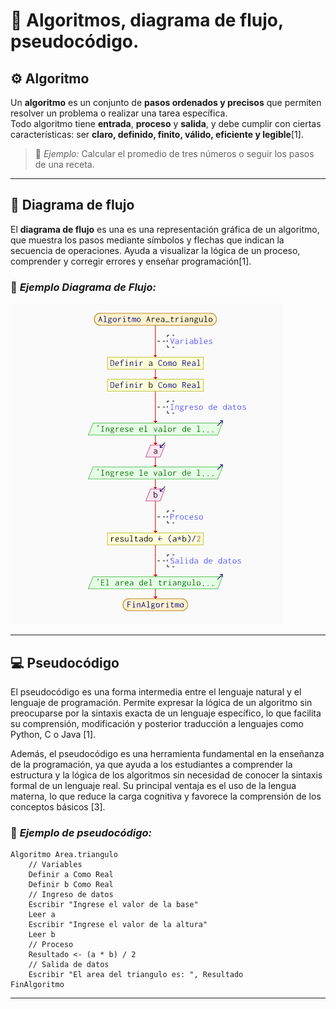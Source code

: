 # 🧮 Algoritmos, diagrama de flujo, pseudocódigo.

## ⚙️ **Algoritmo**

Un **algoritmo** es un conjunto de **pasos ordenados y precisos** que permiten resolver un problema o realizar una tarea específica.  
Todo algoritmo tiene **entrada**, **proceso** y **salida**, y debe cumplir con ciertas características: ser **claro, definido, finito, válido, eficiente y legible**[1].  

> 📘 *Ejemplo:* Calcular el promedio de tres números o seguir los pasos de una receta.

---
## 🔷 **Diagrama de flujo**

El **diagrama de flujo** es una es una representación gráfica de un algoritmo, que muestra los pasos mediante símbolos y flechas que indican la secuencia de operaciones. Ayuda a visualizar la lógica de un proceso, comprender y corregir errores y enseñar programación[1].

### 🧩 *Ejemplo Diagrama de Flujo:*

![](https://github.com/pilarnaranjo-sys/Teoria-de-la-Programacion/blob/4bf029e2fe47d7924921633bf944d0282c5dbcca/Diagrama.md.png)

---

## 💻 **Pseudocódigo**

El pseudocódigo es una forma intermedia entre el lenguaje natural y el lenguaje de programación. Permite expresar la lógica de un algoritmo sin preocuparse por la sintaxis exacta de un lenguaje específico, lo que facilita su comprensión, modificación y posterior traducción a lenguajes como Python, C o Java [1].

Además, el pseudocódigo es una herramienta fundamental en la enseñanza de la programación, ya que ayuda a los estudiantes a comprender la estructura y la lógica de los algoritmos sin necesidad de conocer la sintaxis formal de un lenguaje real. Su principal ventaja es el uso de la lengua materna, lo que reduce la carga cognitiva y favorece la comprensión de los conceptos básicos [3].

### 🧩 *Ejemplo de pseudocódigo:*

```plaintext
Algoritmo Area.triangulo
    // Variables
    Definir a Como Real
    Definir b Como Real
    // Ingreso de datos 
    Escribir "Ingrese el valor de la base"
    Leer a
    Escribir "Ingrese el valor de la altura"
    Leer b
    // Proceso 
    Resultado <- (a * b) / 2
    // Salida de datos 
    Escribir "El area del triangulo es: ", Resultado
FinAlgoritmo
```

---
